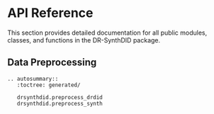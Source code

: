 # API Reference

This section provides detailed documentation for all public modules, classes, and functions in the DR-SynthDID package.

## Data Preprocessing

```{eval-rst}
.. autosummary::
   :toctree: generated/

   drsynthdid.preprocess_drdid
   drsynthdid.preprocess_synth
```
